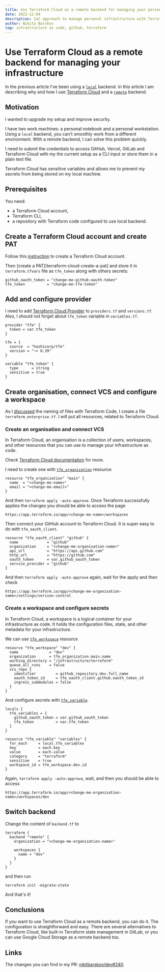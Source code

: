 ```yaml
---
title: Use Terraform Cloud as a remote backend for managing your personal infrastructure
date: 2022-12-04
description: IaC approach to manage personal infrastructure with Terraform Cloud
author: Nikita Barskov
tag: infrastructure as code, github, terraform
---
```


# Use Terraform Cloud as a remote backend for managing your infrastructure

In the previous article I've been using a [`local`][terraform-local-backend] backend.
In this article I am describing why and how I use [Terraform Cloud][terraform-cloud]
and a [`remote`][terraform-remote-backend] backend.

[terraform-local-backend]: https://developer.hashicorp.com/terraform/language/settings/backends/local
[terraform-cloud]: https://developer.hashicorp.com/terraform/cloud-docs
[terraform-remote-backend]: https://developer.hashicorp.com/terraform/language/settings/backends/remote

## Motivation

I wanted to upgrade my setup and improve security.

I have two work machines: a personal notebook and
a personal workstation. Using a `local` backend, you
can't smoothly work from a different environment.
With a remote backend, I can solve this problem quickly.

I need to submit the credentials to access GitHub,
Vercel, GitLab and Terraform Cloud with my the current
setup as a CLI input or store them in a plain text file.

Terraform Cloud has sensitive variables and allows me to
prevent my secrets from being stored on my local machine.

## Prerequisites

You need:

-   a Terraform Cloud account,
-   Terraform CLI,
-   a repository with Terraform code configured to use local backend.

## Create a Terraform Cloud account and create PAT

Follow this [instruction][terraform-cloud-signup] to create
a Terraform Cloud account.

[terraform-cloud-signup]: https://developer.hashicorp.com/terraform/tutorials/cloud-get-started/cloud-sign-up#create-an-account

Then [create a PAT][terraform-cloud-create-a-pat] and store it in
`terraform.tfvars` file as `tfe_token` along with others secrets:

```hcl copy showLineNumbers filename="terraform.tfvars"
github_oauth_token = "change-me-github-oauth-token"
tfe_token          = "change-me-tfe-token"
```

## Add and configure provider

I need to add [Terraform Cloud Provider][terraform-cloud-provider] to
`providers.tf` and `versions.tf`. Also, I should not forget about `tfe_token`
variable in `variables.tf`.

```hcl copy showLineNumbers filename="providers.tf"
provider "tfe" {
  token = var.tfe_token
}
```

```hcl copy showLineNumbers filename="versions.tf"
tfe = {
  source  = "hashicorp/tfe"
  version = "~> 0.39"
}
```

```hcl copy showLineNumbers filename="variables.tf"
variable "tfe_token" {
  type      = string
  sensitive = true
}
```

[terraform-cloud-provider]: https://registry.terraform.io/providers/hashicorp/tfe/latest

## Create organisation, connect VCS and configure a workspace

As I [discussed](managing-your-private-github-repositories-with-terraform#import-the-repository)
the naming of files with Terraform Code, I create a file `terraform_enterprise.tf`.
I will put all resources, related to Terraform Cloud.

### Create an organisation and connect VCS

In Terraform Cloud, an organisation is a collection of users, workspaces,
and other resources that you can use to manage your infrastructure as code.

Check [Terraform Cloud documentation][terraform-cloud-docs-organisation] for more.

[terraform-cloud-docs-organisation]: https://developer.hashicorp.com/terraform/tutorials/cloud-get-started/cloud-sign-up#create-an-organization

I need to create one with [`tfe_organization`][tfe-organisation-resource] resource:

```hcl copy showLineNumbers filename="terraform_cloud.tf"
resource "tfe_organization" "main" {
  name  = "<change-me-name>"
  email = "<change-me-email>"
}
```

[tfe-organisation-resource]: https://registry.terraform.io/providers/hashicorp/tfe/latest/docs/resources/organization

And then `terraform apply -auto-approve`. Once Terraform successfully applies
the changes you should be able to access the page

```text copy
https://app.terraform.io/app/<change-me-name>/workspaces
```

Then connect your GitHub account to Terraform Cloud. It is super easy to do with
`tfe_oauth_client`.

```hcl copy showLineNumbers filename="terraform_cloud.tf"
resource "tfe_oauth_client" "github" {
  name             = "github"
  organization     = "<change-me-organisation-name>"
  api_url          = "https://api.github.com"
  http_url         = "https://github.com"
  oauth_token      = var.github_oauth_token
  service_provider = "github"
}
```

And then `terraform apply -auto-approve` again, wait for the apply and then check

```text copy
https://app.terraform.io/app/<change-me-organisation-name>/settings/version-control
```

### Create a workspace and configure secrets

In Terraform Cloud, a workspace is a logical container for your infrastructure
as code. It holds the configuration files, state, and other metadata for
your infrastructure.

We can use [`tfe_workspace`][tfe-workspace-resource] resource

[tfe-workspace-resource]: https://registry.terraform.io/providers/hashicorp/tfe/latest/docs/resources/workspace

```hcl copy showLineNumbers filename="terraform_cloud.tf"
resource "tfe_workspace" "dev" {
  name              = "dev"
  organization      = tfe_organization.main.name
  working_directory = "/infrastructure/terraform"
  queue_all_runs    = false
  vcs_repo {
    identifier         = github_repository.dev.full_name
    oauth_token_id     = tfe_oauth_client.github.oauth_token_id
    ingress_submodules = false
  }
}
```

And configure secrets with [`tfe_variable`][tfe-variable].

[tfe-variable]: https://registry.terraform.io/providers/hashicorp/tfe/latest/docs/resources/variable

```hcl copy showLineNumbers filename="terraform_cloud.tf"
locals {
  tfe_variables = {
    github_oauth_token = var.github_oauth_token
    tfe_token          = var.tfe_token
  }
}

resource "tfe_variable" "variables" {
  for_each     = local.tfe_variables
  key          = each.key
  value        = each.value
  category     = "terraform"
  sensitive    = true
  workspace_id = tfe_workspace.dev.id
}
```

Again, `terraform apply -auto-approve`, wait, and then
you should be able to access

```text copy
https://app.terraform.io/app/<change-me-organisation-name>/workspaces/dev
```

## Switch backend

Change the content of `backend.tf` to

```hcl copy showLineNumbers filename="backend.tf"
terraform {
  backend "remote" {
    organization = "<change-me-organisation-name>"

    workspaces {
      name = "dev"
    }
  }
}
```

and then run

``` copy
terraform init -migrate-state
```

And that's it!

## Conclusions

If you want to use Terraform Cloud as a remote backend, you can do it.
The configuration is straightforward and easy. There are several alternatives
to Terraform Cloud, like built-in Terraform state management in GitLab,
or you can use Google Cloud Storage as a remote backend too.

## Links

The changes you can find in my PR: [nikitbarskov/dev#240][nikita-barskov-dev-240].

[nikita-barskov-dev-240]: https://github.com/nikitabarskov/dev/pull/240
